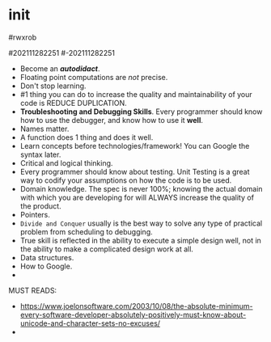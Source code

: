 # init

#rwxrob

#202111282251
#-202111282251

-   Become an **_autodidact_**.
-   Floating point computations are _not_ precise.
-   Don't stop learning.
-   #1 thing you can do to increase the quality and maintainability of your code is REDUCE DUPLICATION.
-   **Troubleshooting and Debugging Skills**. Every programmer should know how to use the debugger, and know how to use it **well**.
-   Names matter.
-   A function does 1 thing and does it well.
-   Learn concepts before technologies/framework! You can Google the syntax later.
-   Critical and logical thinking.
-   Every programmer should know about testing. Unit Testing is a great way to codify your assumptions on how the code is to be used.
-   Domain knowledge. The spec is never 100%; knowing the actual domain with which you are developing for will ALWAYS increase the quality of the product.
-   Pointers.
-   `Divide and Conquer` usually is the best way to solve any type of practical problem from scheduling to debugging.
-   True skill is reflected in the ability to execute a simple design well, not in the ability to make a complicated design work at all.
-   Data structures.
-   How to Google.
-

MUST READS:

-   <https://www.joelonsoftware.com/2003/10/08/the-absolute-minimum-every-software-developer-absolutely-positively-must-know-about-unicode-and-character-sets-no-excuses/>
-
